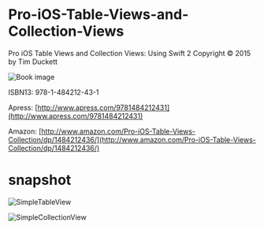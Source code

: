 # Pro-iOS-Table-Views-and-Collection-Views

Pro iOS Table Views and Collection Views: Using Swift 2
Copyright © 2015 by Tim Duckett

![Book image](https://github.com/timd/ProiOSTableCollectionViews/blob/master/9781484212431.png)

ISBN13: 978-1-484212-43-1

Apress: [http://www.apress.com/9781484212431](http://www.apress.com/9781484212431)

Amazon: [http://www.amazon.com/Pro-iOS-Table-Views-Collection/dp/1484212436/](http://www.amazon.com/Pro-iOS-Table-Views-Collection/dp/1484212436/)

# snapshot

![SimpleTableView](https://github.com/iOSDevLog/Pro-iOS-Table-Views-and-Collection-Views/blob/master/images/SimpleTableView.png)

![SimpleCollectionView](https://github.com/iOSDevLog/Pro-iOS-Table-Views-and-Collection-Views/blob/master/images/SimpleCollectionView.png)
